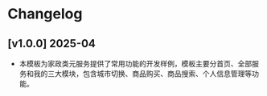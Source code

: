 # Changelog

## [v1.0.0] 2025-04

- 本模板为家政类元服务提供了常用功能的开发样例，模板主要分首页、全部服务和我的三大模块，包含城市切换、商品购买、商品搜索、个人信息管理等功能。
